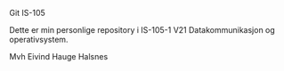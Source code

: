 Git IS-105

Dette er min personlige repository i IS-105-1 V21 Datakommunikasjon og operativsystem.

Mvh
Eivind Hauge Halsnes
